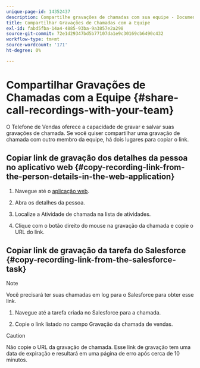 ```yaml
---
unique-page-id: 14352437
description: Compartilhe gravações de chamadas com sua equipe - Documentos da Marketo - Documentação do produto
title: Compartilhar Gravações de Chamadas com a Equipe
exl-id: fabd5fba-14a4-4885-93ba-9a3857e2a298
source-git-commit: 72e1d29347bd5b77107da1e9c30169cb6490c432
workflow-type: tm+mt
source-wordcount: '171'
ht-degree: 0%

---
```


# Compartilhar Gravações de Chamadas com a Equipe {#share-call-recordings-with-your-team}

O Telefone de Vendas oferece a capacidade de gravar e salvar suas gravações de chamada. Se você quiser compartilhar uma gravação de chamada com outro membro da equipe, há dois lugares para copiar o link.

## Copiar link de gravação dos detalhes da pessoa no aplicativo web {#copy-recording-link-from-the-person-details-in-the-web-application}

1. Navegue até o [aplicação web](https://toutapp.com/login).

1. Abra os detalhes da pessoa.

1. Localize a Atividade de chamada na lista de atividades.

1. Clique com o botão direito do mouse na gravação da chamada e copie o URL do link.

## Copiar link de gravação da tarefa do Salesforce {#copy-recording-link-from-the-salesforce-task}

>[!NOTE]
>
>Você precisará ter suas chamadas em log para o Salesforce para obter esse link.

1. Navegue até a tarefa criada no Salesforce para a chamada.

1. Copie o link listado no campo Gravação da chamada de vendas.

>[!CAUTION]
>
>Não copie o URL da gravação de chamada. Esse link de gravação tem uma data de expiração e resultará em uma página de erro após cerca de 10 minutos.
